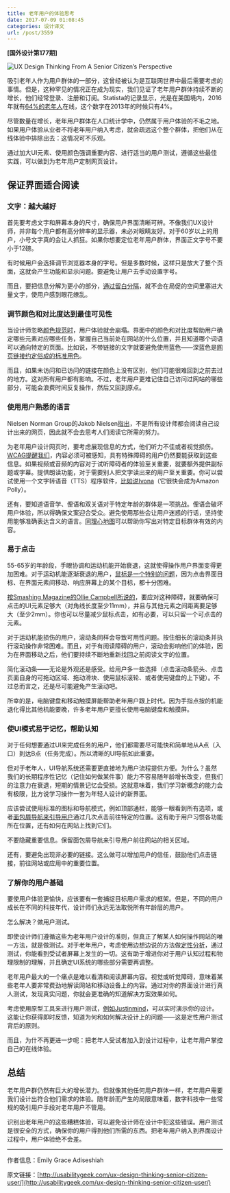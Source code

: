 ```yaml
---
title: 老年用户的体验思考
date: 2017-07-09 01:08:45
categories: 设计译文
url: /post/3559
---
```


**[国外设计第177期]**

![UX Design Thinking From A Senior Citizen’s Perspective](http://qiniu.colacdn.com/img/posts/2017-07/07-08/ux-design-senior-user.jpg)

吸引老年人作为用户群体的一部分，这曾经被认为是互联网世界中最后需要考虑的事情。但是，这种罕见的情况正在成为现实，我们见证了老年用户群体持续不断的增长，他们经常登录、注册和订阅。Statista的记录显示，光是在美国境内，2016年就有[64%的老年人](https://www.statista.com/statistics/266587/percentage-of-internet-users-by-age-groups-in-the-us/)在线，这个数字在2013年的时候只有4%。

尽管数量在增长，老年用户群体在人口统计学中，仍然属于用户体验的不毛之地。如果用户体验从业者不将老年用户纳入考虑，就会疏远这个整个群体，把他们从在线体验中排除出去：这情况可不乐观。

通过加大UI元素、使用颜色强调重要内容、进行适当的用户测试，遵循这些最佳实践，可以做到为老年用户定制网页设计。

## 保证界面适合阅读

### 文字：越大越好

首先要考虑文字和屏幕本身的尺寸，确保用户界面清晰可辨。不像我们UX设计师，并非每个用户都有高分辨率的显示器，未必对眼睛友好。对于60岁以上的用户，小号文字真的会让人抓狂。如果你想要定位老年用户群体，界面正文字号不要小于12磅。

有时候用户会选择调节浏览器本身的字号。但是多数时候，这样只是放大了整个页面，这就会产生功能和显示问题。要避免让用户去手动设置字号。

而且，要把信息分解为更小的部分，[通过留白分隔](https://www.justinmind.com/blog/minimalism-in-interactive-design-dreaming-of-a-white-space-xmas/?utm_source=UsabilityGeekSeniorWebUsersWhitespacepost&utm_medium=UgWebUsersWhitespace)，就不会在局促的空间里塞进大量文字，使用户感到眼花缭乱。

### 调节颜色和对比度达到最佳可见性

当设计师忽略[颜色规范时](http://usabilitygeek.com/traffic-lights-ux-smart-color/)，用户体验就会崩塌。界面中的颜色和对比度帮助用户确定哪些元素对应哪些任务，掌握自己当前处在网站的什么位置，并且知道哪个词语可以通向特定的页面。比如说，不带链接的文字就要避免使用蓝色——深蓝色是[网页链接约定俗成的标准用色](http://usabilitygeek.com/hyperlink-usability-guidelines-usable-links)。

而且，如果未访问和已访问的链接在颜色上没有区别，他们可能很难回到之前去过的地方。这对所有用户都有影响。不过，老年用户更难记住自己访问过网站的哪些部分，可能会浪费时间反复操作，然后又回到原点。

### 使用用户熟悉的语言

Nielsen Norman Group的Jakob Nielsen[指出](https://www.nngroup.com/articles/usability-for-senior-citizens/)，不是所有设计师都会阅读自己设计出来的网页，因此就不会去思考人们阅读它所需的努力。

为老年用户设计网页时，要考虑展现信息的方式，他们听力不佳或者视觉损伤。[WCAG提醒我们](https://www.w3.org/)，内容必须可被感知，具有特殊障碍的用户仍然要能获取到这些信息。如果视频或音频的内容对于试听障碍者的体验至关重要，就要额外提供副标题或字幕。提供朗读功能，对于需要别人把文字读出来的用户至关重要。你可以尝试使用一个文字转语音（TTS）程序软件，[比如说Ivona](https://www.ivona.com/)（它很快会成为Amazon Polly）。

还有，要知道语音学、俚语和双关语对于特定年龄的群体是一项挑战。俚语会破坏用户体验，所以得确保文案迎合受众。避免使用那些会让用户迷惑的行话，坚持使用能够准确表达含义的语言。[同理心地图](https://www.dorisandbertie.com/goodcopybadcopy/2017/01/20/empathy-mapping-get-inside-head-reader)可以帮助你写出对特定目标群体有效的内容。

### 易于点击

55-65岁的年龄段，手眼协调和运动机能开始衰退，这就使得操作用户界面变得更加困难。对于运动机能逐渐衰退的用户，[鼠标是一个特别的问题](http://webaim.org/articles/motor/motordisabilities)，因为点击界面目标、在界面元素间移动、响应屏幕上的某个目标，都十分困难。

[按Smashing Magazine的Ollie Campbell所说的](https://www.smashingmagazine.com/2015/02/designing-digital-technology-for-the-elderly/)，要应对这种障碍，就要确保可点击的UI元素足够大（对角线长度至少11mm），并且与其他元素之间距离要足够大（至少2mm）。你也可以尽量减少鼠标点击，如有必要，可以只留一个可点击的元素。

对于运动机能损伤的用户，滚动条同样会导致可用性问题。按住细长的滚动条并执行滚动操作非常困难。而且，对于有阅读障碍的用户，滚动会影响他们的体验，因为在界面移动之后，他们要持续不断地重新找回之前阅读文字的位置。

简化滚动条——无论是外观还是感受。给用户多一些选择（点击滚动条箭头、点击页面自身的可拖动区域、拖动滑块、使用鼠标滚轮、或者使用键盘的上下键）。不过总而言之，还是尽可能避免产生滚动吧。

所幸的是，电脑键盘和移动触摸屏能帮助老年用户跟上时代。因为手指点按的机能退化得比其他机能要晚，许多老年用户更擅长使用电脑键盘和触摸屏。

### 使UI模式易于记忆，帮助认知

对于任何想要通过UI来完成任务的用户，他们都需要尽可能快和简单地从A点（入口）到达B点（任务完成）。所以清晰的UI导航如此重要。

但对于老年人，UI导航系统还需要更直接地为用户流程提供方便。为什么？虽然我们的长期程序性记忆（记住如何做某件事）能力不容易随年龄增长改变，但我们的注意力在衰退，短期的情景记忆会受损。这就意味着，我们学习新概念的能力会有极限，比方说学习操作一套为年轻人设计的新界面。

应该尝试使用标准的图标和导航模式，例如顶部通栏，能够一眼看到所有选项，或者[面包屑导航来引导用户](http://usabilitygeek.com/12-effective-guidelines-for-breadcrumb-usability-and-seo/)通过几次点击前往特定的位置。这有助于用户习惯各功能所在位置，还有如何在网站上找到它们。

不要隐藏重要信息。保留面包屑导航来引导用户前往网站的相关区域。

还有，要避免出现非必要的链接。这么做可以增加用户的信任，鼓励他们点击链接，前往网站或应用中的重要位置。

### 了解你的用户基础

要使用户体验更愉快，应该要有一套捕捉目标用户需求的框架。但是，不同的用户成长在不同的科技年代，设计师们永远无法取悦所有年龄层的用户。

怎么解决？做用户测试。

即使设计师们遵循这些为老年用户设计的准则，但真正了解某人如何操作网站的唯一方法，就是做测试。对于老年用户，考虑使用边想边说的方法做[定性分析](http://usabilitygeek.com/benefits-of-merging-quantitative-and-qualitative-data-in-ux-studies/)，通过测试，你能看到受试者屏幕上发生的一切。这有助于增进你对于用户认知过程和物理限制的理解，并且确定UI系统的哪些部分需要再调整。

老年用户最大的一个痛点是难以看清和阅读屏幕内容。视觉或听觉障碍，意味着某些老年人要非常费劲地解读网站和移动设备上的内容。通过对你的界面设计进行真人测试，发现真实问题，你就会更准确的知道解决方案效果如何。

考虑使用原型工具来进行用户测试，[例如Justinmind](https://www.justinmind.com/)，可以实时演示你的设计。这能让你获得即时反馈，知道为何和如何解决设计上的问题——这是定性用户测试背后的原则。

而且，为什不再更进一步呢：把老年人受试者加入到设计过程中，让老年用户掌控自己的在线体验。

## 总结

老年用户群仍然有巨大的增长潜力。但就像其他任何用户群体一样，老年用户需要我们设计出符合他们需求的体验。随年龄而产生的局限意味着，数字科技中一些常规的吸引用户手段对老年用户不管用。

识别出老年用户的这些糟糕体验，可以避免设计师在设计中犯这些错误。用户测试是很安全的方式，确保你的用户得到他们所需的东西。把老年用户纳入到界面设计过程中，用户体验绝不会差。

---

作者信息：Emily Grace Adiseshiah

原文链接：[http://usabilitygeek.com/ux-design-thinking-senior-citizen-user/](http://usabilitygeek.com/ux-design-thinking-senior-citizen-user/)